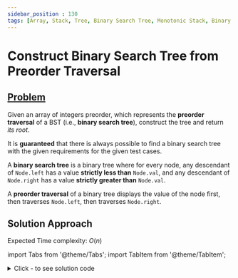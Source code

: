 ```yaml
---
sidebar_position : 130
tags: [Array, Stack, Tree, Binary Search Tree, Monotonic Stack, Binary Tree]
---
```


# Construct Binary Search Tree from Preorder Traversal

## [Problem](https://leetcode.com/problems/construct-binary-search-tree-from-preorder-traversal/)

<p>Given an array of integers preorder, which represents the <strong>preorder traversal</strong> of a BST (i.e., <strong>binary search tree</strong>), construct the tree and return <em>its root</em>.</p>

<p>It is <strong>guaranteed</strong> that there is always possible to find a binary search tree with the given requirements for the given test cases.</p>

<p>A <strong>binary search tree</strong> is a binary tree where for every node, any descendant of <code>Node.left</code> has a value <strong>strictly less than</strong> <code>Node.val</code>, and any descendant of <code>Node.right</code> has a value <strong>strictly greater than</strong> <code>Node.val</code>.</p>

<p>A <strong>preorder traversal</strong> of a binary tree displays the value of the node first, then traverses <code>Node.left</code>, then traverses <code>Node.right</code>.</p>

## Solution Approach

Expected Time complexity: $O(n)$

import Tabs from '@theme/Tabs';
import TabItem from '@theme/TabItem';

<details><summary>Click - to see solution code</summary>

<Tabs>
<TabItem value="cpp" label="C++">

```cpp
class Solution {
   public:
    TreeNode* createBST(vector<int> nums, int i, int j) {
        if (i > j) return NULL;
        TreeNode* root = new TreeNode(nums[i]);
        if (i == j) return root;
        int k = i + 1;
        while (k <= j && nums[k] < nums[i]) k++;
        root->left = createBST(nums, i + 1, k - 1);
        root->right = createBST(nums, k, j);
        return root;
    }

    TreeNode* bstFromPreorder(vector<int>& nums) {
        return createBST(nums, 0, nums.size() - 1);
    }
};

```
</TabItem>
</Tabs>

</details>
